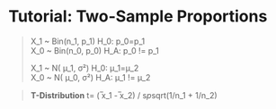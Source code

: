 # Tutorial: Two-Sample Proportions #
> X_1 ~ Bin(n_1, p_1)  H_0: p_0=p_1  
> X_0 ~ Bin(n_0, p_0)  H_A: p_0 != p_1  
>  
> X_1 ~ N( μ_1, σ²)  H_0: μ_1=μ_2  
> X_0 ~ N( μ_0, σ²)  H_A: μ_1 != μ_2  

> **T-Distribution**
> t= ( ̅x_1 -  ̅x_2) / s*p*sqrt(1/n_1 + 1/n_2)


